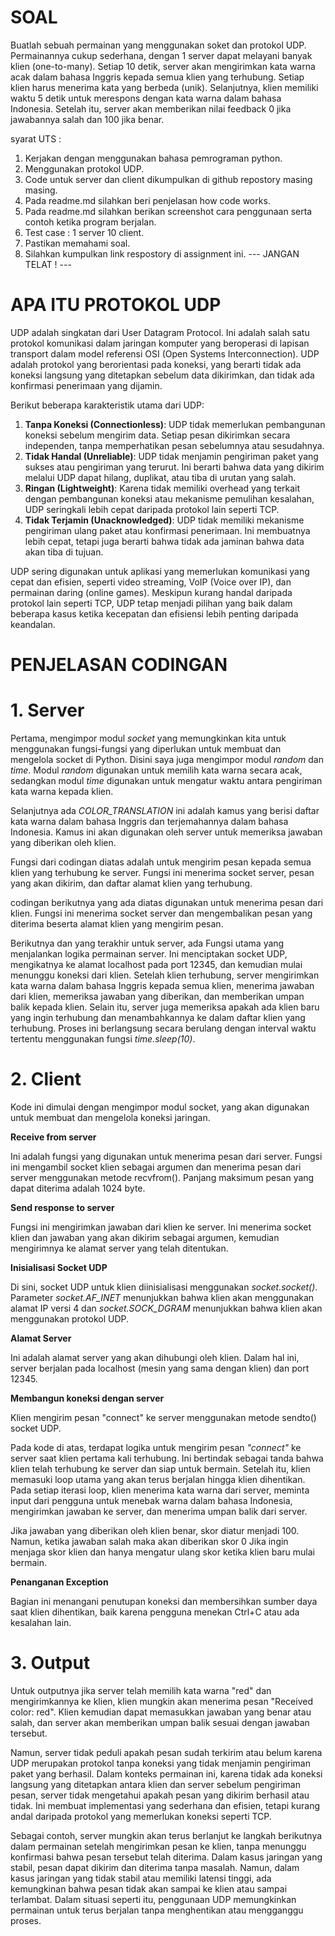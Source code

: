 # SOAL
Buatlah sebuah permainan yang menggunakan soket dan protokol UDP. Permainannya cukup sederhana, dengan 1 server dapat melayani banyak klien (one-to-many). Setiap 10 detik, server akan mengirimkan kata warna acak dalam bahasa Inggris kepada semua klien yang terhubung. Setiap klien harus menerima kata yang berbeda (unik). Selanjutnya, klien memiliki waktu 5 detik untuk merespons dengan kata warna dalam bahasa Indonesia. Setelah itu, server akan memberikan nilai feedback 0 jika jawabannya salah dan 100 jika benar.

syarat UTS :
1. Kerjakan dengan menggunakan bahasa pemrograman python.
2. Menggunakan protokol UDP.
3. Code untuk server dan client dikumpulkan di github repostory masing masing. 
4. Pada readme.md silahkan beri penjelasan how code works.
5. Pada readme.md silahkan berikan screenshot cara penggunaan serta contoh ketika program berjalan. 
6. Test case : 1 server 10 client. 
7. Pastikan memahami soal.
8. Silahkan kumpulkan link respostory di assignment ini.
 --- JANGAN TELAT ! ---

# APA ITU PROTOKOL UDP
UDP adalah singkatan dari User Datagram Protocol. Ini adalah salah satu protokol komunikasi dalam jaringan komputer yang beroperasi di lapisan transport dalam model referensi OSI (Open Systems Interconnection). UDP adalah protokol yang berorientasi pada koneksi, yang berarti tidak ada koneksi langsung yang ditetapkan sebelum data dikirimkan, dan tidak ada konfirmasi penerimaan yang dijamin.

Berikut beberapa karakteristik utama dari UDP:
1. **Tanpa Koneksi (Connectionless)**: UDP tidak memerlukan pembangunan koneksi sebelum mengirim data. Setiap pesan dikirimkan secara independen, tanpa memperhatikan pesan sebelumnya atau sesudahnya.
2. **Tidak Handal (Unreliable)**: UDP tidak menjamin pengiriman paket yang sukses atau pengiriman yang terurut. Ini berarti bahwa data yang dikirim melalui UDP dapat hilang, duplikat, atau tiba di urutan yang salah.
3. **Ringan (Lightweight)**: Karena tidak memiliki overhead yang terkait dengan pembangunan koneksi atau mekanisme pemulihan kesalahan, UDP seringkali lebih cepat daripada protokol lain seperti TCP.
4. **Tidak Terjamin (Unacknowledged)**: UDP tidak memiliki mekanisme pengiriman ulang paket atau konfirmasi penerimaan. Ini membuatnya lebih cepat, tetapi juga berarti bahwa tidak ada jaminan bahwa data akan tiba di tujuan.

UDP sering digunakan untuk aplikasi yang memerlukan komunikasi yang cepat dan efisien, seperti video streaming, VoIP (Voice over IP), dan permainan daring (online games). Meskipun kurang handal daripada protokol lain seperti TCP, UDP tetap menjadi pilihan yang baik dalam beberapa kasus ketika kecepatan dan efisiensi lebih penting daripada keandalan.

# PENJELASAN CODINGAN
# 1. Server

Pertama, mengimpor modul *socket* yang memungkinkan kita untuk menggunakan fungsi-fungsi yang diperlukan untuk membuat dan mengelola socket di Python. Disini saya juga mengimpor modul *random* dan *time*. Modul *random* digunakan untuk memilih kata warna secara acak, sedangkan modul *time* digunakan untuk mengatur waktu antara pengiriman kata warna kepada klien.

Selanjutnya ada *COLOR_TRANSLATION* ini adalah kamus yang berisi daftar kata warna dalam bahasa Inggris dan terjemahannya dalam bahasa Indonesia. Kamus ini akan digunakan oleh server untuk memeriksa jawaban yang diberikan oleh klien.

Fungsi dari codingan diatas adalah untuk mengirim pesan kepada semua klien yang terhubung ke server. Fungsi ini menerima socket server, pesan yang akan dikirim, dan daftar alamat klien yang terhubung.

codingan berikutnya yang ada diatas digunakan untuk menerima pesan dari klien. Fungsi ini menerima socket server dan mengembalikan pesan yang diterima beserta alamat klien yang mengirim pesan.

Berikutnya dan yang terakhir untuk server, ada Fungsi utama yang menjalankan logika permainan server. Ini menciptakan socket UDP, mengikatnya ke alamat localhost pada port 12345, dan kemudian mulai menunggu koneksi dari klien. Setelah klien terhubung, server mengirimkan kata warna dalam bahasa Inggris kepada semua klien, menerima jawaban dari klien, memeriksa jawaban yang diberikan, dan memberikan umpan balik kepada klien. Selain itu, server juga memeriksa apakah ada klien baru yang ingin terhubung dan menambahkannya ke dalam daftar klien yang terhubung. Proses ini berlangsung secara berulang dengan interval waktu tertentu menggunakan fungsi *time.sleep(10)*.

# 2. Client

Kode ini dimulai dengan mengimpor modul socket, yang akan digunakan untuk membuat dan mengelola koneksi jaringan.

__Receive from server__

Ini adalah fungsi yang digunakan untuk menerima pesan dari server. Fungsi ini mengambil socket klien sebagai argumen dan menerima pesan dari server menggunakan metode recvfrom(). Panjang maksimum pesan yang dapat diterima adalah 1024 byte.

__Send response to server__

Fungsi ini mengirimkan jawaban dari klien ke server. Ini menerima socket klien dan jawaban yang akan dikirim sebagai argumen, kemudian mengirimnya ke alamat server yang telah ditentukan.

__Inisialisasi Socket UDP__

Di sini, socket UDP untuk klien diinisialisasi menggunakan *socket.socket()*. Parameter *socket.AF_INET* menunjukkan bahwa klien akan menggunakan alamat IP versi 4 dan *socket.SOCK_DGRAM* menunjukkan bahwa klien akan menggunakan protokol UDP.

__Alamat Server__

Ini adalah alamat server yang akan dihubungi oleh klien. Dalam hal ini, server berjalan pada localhost (mesin yang sama dengan klien) dan port 12345.

__Membangun koneksi dengan server__

Klien mengirim pesan "connect" ke server menggunakan metode sendto() socket UDP.

Pada kode di atas, terdapat logika untuk mengirim pesan *"connect"* ke server saat klien pertama kali terhubung. Ini bertindak sebagai tanda bahwa klien telah terhubung ke server dan siap untuk bermain. Setelah itu, klien memasuki loop utama yang akan terus berjalan hingga klien dihentikan. Pada setiap iterasi loop, klien menerima kata warna dari server, meminta input dari pengguna untuk menebak warna dalam bahasa Indonesia, mengirimkan jawaban ke server, dan menerima umpan balik dari server.

Jika jawaban yang diberikan oleh klien benar, skor diatur menjadi 100. Namun, ketika jawaban salah maka akan diberikan skor 0 Jika ingin menjaga skor klien dan hanya mengatur ulang skor ketika klien baru mulai bermain.

__Penanganan Exception__

Bagian ini menangani penutupan koneksi dan membersihkan sumber daya saat klien dihentikan, baik karena pengguna menekan Ctrl+C atau ada kesalahan lain.

# 3. Output

Untuk outputnya jika server telah memilih kata warna "red" dan mengirimkannya ke klien, klien mungkin akan menerima pesan "Received color: red". Klien kemudian dapat memasukkan jawaban yang benar atau salah, dan server akan memberikan umpan balik sesuai dengan jawaban tersebut.

Namun, server tidak peduli apakah pesan sudah terkirim atau belum karena UDP merupakan protokol tanpa koneksi yang tidak menjamin pengiriman paket yang berhasil. Dalam konteks permainan ini, karena tidak ada koneksi langsung yang ditetapkan antara klien dan server sebelum pengiriman pesan, server tidak mengetahui apakah pesan yang dikirim berhasil atau tidak. Ini membuat implementasi yang sederhana dan efisien, tetapi kurang andal daripada protokol yang memerlukan koneksi seperti TCP.

Sebagai contoh, server mungkin akan terus berlanjut ke langkah berikutnya dalam permainan setelah mengirimkan pesan ke klien, tanpa menunggu konfirmasi bahwa pesan tersebut telah diterima. Dalam kasus jaringan yang stabil, pesan dapat dikirim dan diterima tanpa masalah. Namun, dalam kasus jaringan yang tidak stabil atau memiliki latensi tinggi, ada kemungkinan bahwa pesan tidak akan sampai ke klien atau sampai terlambat. Dalam situasi seperti itu, penggunaan UDP memungkinkan permainan untuk terus berjalan tanpa menghentikan atau mengganggu proses.
